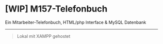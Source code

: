 # [WIP] M157-Telefonbuch
Ein Mitarbeiter-Telefonbuch, HTML/php Interface &amp; MySQL Datenbank

---

> Lokal mit XAMPP gehostet
